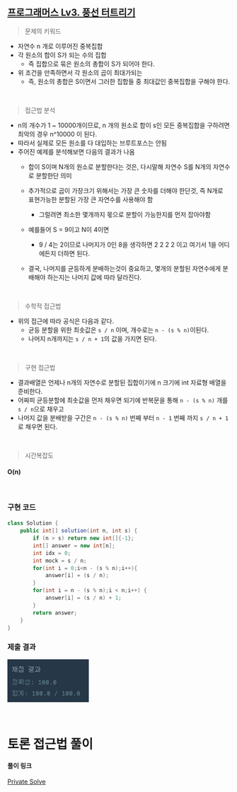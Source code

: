 ## [프로그래머스 Lv3. 풍선 터트리기](https://school.programmers.co.kr/learn/courses/30/lessons/68646)

> 문제의 키워드

- 자연수 n 개로 이루어진 중복집합
- 각 원소의 합이 S가 되는 수의 집합
    - 즉 집합으로 묶은 원소의 총합이 S가 되어야 한다.
- 위 조건을 만족하면서 각 원소의 곱이 최대가되는
    - 즉, 원소의 총합은 S이면서 그러한 집합들 중 최대값인 중복집합을 구해야 한다.

<br/>

> 접근법 분석

- n의 개수가 1 ~ 10000개이므로, n 개의 원소로 합이 s인 모든 중복집합을 구하려면 최악의 경우 n^10000 이 된다.
- 따라서 실제로 모든 원소를 다 대입하는 브루트포스는 안됨
- 주어진 예제를 분석해보면 다음의 결과가 나옴
    - 합이 S이며 N개의 원소로 분할한다는 것은, 다시말해 자연수 S를 N개의 자연수로 분할한단 의미
    - 추가적으로 곱이 가장크기 위해서는 가장 큰 숫자를 더해야 한단것, 즉 N개로 표현가능한 분할된 가장 큰 자연수를 사용해야 함
        - 그럴려면 최소한 몇개까지 몫으로 분할이 가능한지를 먼저 잡아야함
    - 예를들어 S = 9이고 N이 4이면
        - 9 / 4는 2이므로 나머지가 0인 8을 생각하면 2 2 2 2 이고 여기서 1을 어디에든지 더하면 된다.

    - 결국, 나머지를 균등하게 분배하는것이 중요하고, 몇개의 분할된 자연수에게 분배해야 하는지는 나머지 값에 따라 달라진다.

<br/>

> 수학적 접근법

- 위의 접근에 따라 공식은 다음과 같다.
    - 균등 분할을 위한 최솟값은 `s / n` 이며, 개수로는 `n - (s % n)`이된다.
    - 나머지 n개까지는 `s / n + 1`의 값을 가지면 된다.

<br/>

> 구현 접근법

- 결과배열은 언제나 n개의 자연수로 분할된 집합이기에 n 크기에 int 자료형 배열을 준비한다.
- 어짜피 균등분할에 최솟값을 먼저 채우면 되기에 반복문을 통해 `n - (s % n)` 개를 `s / n`으로 채우고
- 나머지 값을 분배받을 구간은 `n - (s % n)` 번째 부터 `n - 1` 번째 까지 `s / n + 1`로 채우면 된다.

<br/>

> 시간복잡도

#### O(n)

<br/>

### 구현 코드

```java
class Solution {
    public int[] solution(int n, int s) {
        if (n > s) return new int[]{-1};
        int[] answer = new int[n];
        int idx = 0; 
        int mock = s / n;
        for(int i = 0;i<n - (s % n);i++){
            answer[i] = (s / n);
        }
        for(int i = n - (s % n);i < n;i++) {
            answer[i] = (s / n) + 1;
        }
        return answer;
    }
}
```

### 제출 결과

![제출결과](./result.png)

<br>

# 토론 접근법 풀이

<p></p>

#### 풀이 링크

[Private Solve](https://github.com/The-Four-Error-Pickers/Algorithm-Study/tree/main/Private%20Solve/12938.%20%EC%B5%9C%EA%B3%A0%EC%9D%98%20%EC%A7%91%ED%95%A9/HaeChang)
